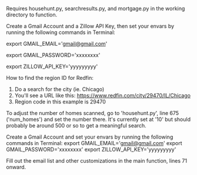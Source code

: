 Requires househunt.py, searchresults.py, and mortgage.py in the working directory to function.

Create a Gmail Account and a Zillow API Key, then set your envars by running the following commands in Terminal:

export GMAIL_EMAIL='gmail@gmail.com'

export GMAIL_PASSWORD='xxxxxxxx'

export ZILLOW_API_KEY='yyyyyyyyy'


How to find the region ID for Redfin:

1. Do a search for the city (ie. Chicago)
2. You'll see a URL like this: https://www.redfin.com/city/29470/IL/Chicago
3. Region code in this example is 29470


To adjust the number of homes scanned, go to 'househunt.py', line 675 ('num_homes') and set the number there. It's currently set at '10' but should probably be around 500 or so to get a meaningful search.

Create a Gmail Account and set your envars by running the following commands in Terminal:
export GMAIL_EMAIL='gmail@gmail.com'
export GMAIL_PASSWORD='xxxxxxxx'
export ZILLOW_API_KEY='yyyyyyyyy'

Fill out the email list and other customizations in the main function, lines 71 onward.
